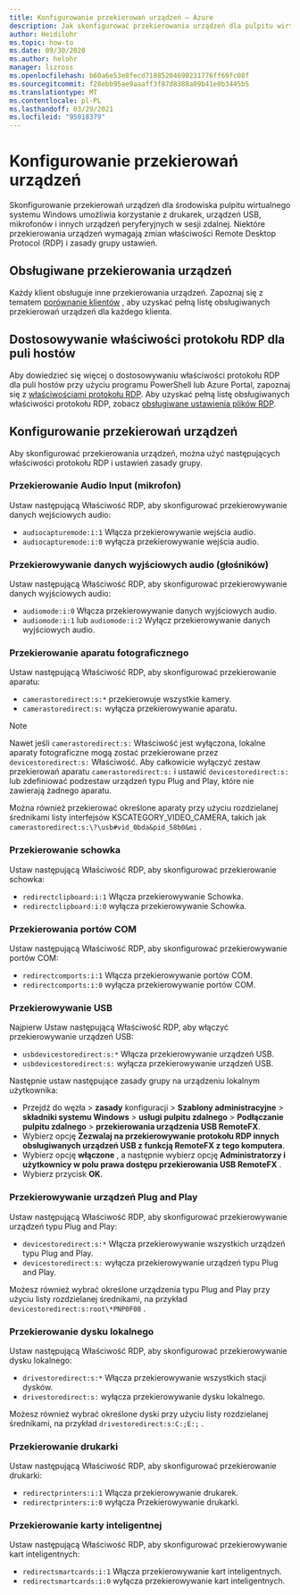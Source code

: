 ```yaml
---
title: Konfigurowanie przekierowań urządzeń — Azure
description: Jak skonfigurować przekierowania urządzeń dla pulpitu wirtualnego systemu Windows.
author: Heidilohr
ms.topic: how-to
ms.date: 09/30/2020
ms.author: helohr
manager: lizross
ms.openlocfilehash: b60a6e53e8fecd71885204690231776ff69fc08f
ms.sourcegitcommit: f28ebb95ae9aaaff3f87d8388a09b41e0b3445b5
ms.translationtype: MT
ms.contentlocale: pl-PL
ms.lasthandoff: 03/29/2021
ms.locfileid: "95018379"
---
```

# <a name="configure-device-redirections"></a>Konfigurowanie przekierowań urządzeń

Skonfigurowanie przekierowań urządzeń dla środowiska pulpitu wirtualnego systemu Windows umożliwia korzystanie z drukarek, urządzeń USB, mikrofonów i innych urządzeń peryferyjnych w sesji zdalnej. Niektóre przekierowania urządzeń wymagają zmian właściwości Remote Desktop Protocol (RDP) i zasady grupy ustawień.

## <a name="supported-device-redirections"></a>Obsługiwane przekierowania urządzeń

Każdy klient obsługuje inne przekierowania urządzeń. Zapoznaj się z tematem [porównanie klientów](/windows-server/remote/remote-desktop-services/clients/remote-desktop-app-compare) , aby uzyskać pełną listę obsługiwanych przekierowań urządzeń dla każdego klienta.

## <a name="customizing-rdp-properties-for-a-host-pool"></a>Dostosowywanie właściwości protokołu RDP dla puli hostów

Aby dowiedzieć się więcej o dostosowywaniu właściwości protokołu RDP dla puli hostów przy użyciu programu PowerShell lub Azure Portal, zapoznaj się z [właściwościami protokołu RDP](customize-rdp-properties.md). Aby uzyskać pełną listę obsługiwanych właściwości protokołu RDP, zobacz [obsługiwane ustawienia plików RDP](/windows-server/remote/remote-desktop-services/clients/rdp-files?context=%2fazure%2fvirtual-desktop%2fcontext%2fcontext).

## <a name="setup-device-redirections"></a>Konfigurowanie przekierowań urządzeń

Aby skonfigurować przekierowania urządzeń, można użyć następujących właściwości protokołu RDP i ustawień zasady grupy.

### <a name="audio-input-microphone-redirection"></a>Przekierowanie Audio Input (mikrofon)

Ustaw następującą Właściwość RDP, aby skonfigurować przekierowywanie danych wejściowych audio:

- `audiocapturemode:i:1` Włącza przekierowywanie wejścia audio.
- `audiocapturemode:i:0` wyłącza przekierowywanie wejścia audio.

### <a name="audio-output-speaker-redirection"></a>Przekierowywanie danych wyjściowych audio (głośników)

Ustaw następującą Właściwość RDP, aby skonfigurować przekierowywanie danych wyjściowych audio:

- `audiomode:i:0` Włącza przekierowywanie danych wyjściowych audio.
- `audiomode:i:1` lub `audiomode:i:2` Wyłącz przekierowywanie danych wyjściowych audio.

### <a name="camera-redirection"></a>Przekierowanie aparatu fotograficznego

Ustaw następującą Właściwość RDP, aby skonfigurować przekierowanie aparatu:

- `camerastoredirect:s:*` przekierowuje wszystkie kamery.
- `camerastoredirect:s:` wyłącza przekierowywanie aparatu.

>[!NOTE]
>Nawet jeśli `camerastoredirect:s:` Właściwość jest wyłączona, lokalne aparaty fotograficzne mogą zostać przekierowane przez `devicestoredirect:s:` Właściwość. Aby całkowicie wyłączyć zestaw przekierowań aparatu `camerastoredirect:s:` i ustawić `devicestoredirect:s:` lub zdefiniować podzestaw urządzeń typu Plug and Play, które nie zawierają żadnego aparatu.

Można również przekierować określone aparaty przy użyciu rozdzielanej średnikami listy interfejsów KSCATEGORY_VIDEO_CAMERA, takich jak `camerastoredirect:s:\?\usb#vid_0bda&pid_58b0&mi` . 

### <a name="clipboard-redirection"></a>Przekierowanie schowka

Ustaw następującą Właściwość RDP, aby skonfigurować przekierowanie schowka:

- `redirectclipboard:i:1` Włącza przekierowywanie Schowka.
- `redirectclipboard:i:0` wyłącza przekierowywanie Schowka.

### <a name="com-port-redirections"></a>Przekierowania portów COM

Ustaw następującą Właściwość RDP, aby skonfigurować przekierowywanie portów COM:

- `redirectcomports:i:1` Włącza przekierowywanie portów COM.
- `redirectcomports:i:0` wyłącza przekierowywanie portów COM.

### <a name="usb-redirection"></a>Przekierowywanie USB

Najpierw Ustaw następującą Właściwość RDP, aby włączyć przekierowywanie urządzeń USB:

- `usbdevicestoredirect:s:*` Włącza przekierowywanie urządzeń USB.
- `usbdevicestoredirect:s:` wyłącza przekierowywanie urządzeń USB.

Następnie ustaw następujące zasady grupy na urządzeniu lokalnym użytkownika:

- Przejdź do węzła  >  **zasady** konfiguracji >  **Szablony administracyjne**  >  **składniki systemu Windows**  >  **usługi pulpitu zdalnego**  >  **Podłączanie pulpitu zdalnego**  >  **przekierowania urządzenia USB RemoteFX**.
- Wybierz opcję **Zezwalaj na przekierowywanie protokołu RDP innych obsługiwanych urządzeń USB z funkcją RemoteFX z tego komputera**.
- Wybierz opcję **włączone** , a następnie wybierz opcję **Administratorzy i użytkownicy w polu prawa dostępu przekierowania USB RemoteFX** .
- Wybierz przycisk **OK**.

### <a name="plug-and-play-device-redirection"></a>Przekierowywanie urządzeń Plug and Play

Ustaw następującą Właściwość RDP, aby skonfigurować przekierowywanie urządzeń typu Plug and Play:

- `devicestoredirect:s:*` Włącza przekierowywanie wszystkich urządzeń typu Plug and Play.
- `devicestoredirect:s:` wyłącza przekierowywanie urządzeń typu Plug and Play.

Możesz również wybrać określone urządzenia typu Plug and Play przy użyciu listy rozdzielanej średnikami, na przykład `devicestoredirect:s:root\*PNP0F08` .

### <a name="local-drive-redirection"></a>Przekierowanie dysku lokalnego

Ustaw następującą Właściwość RDP, aby skonfigurować przekierowywanie dysku lokalnego:

- `drivestoredirect:s:*` Włącza przekierowywanie wszystkich stacji dysków.
- `drivestoredirect:s:` wyłącza przekierowywanie dysku lokalnego.

Możesz również wybrać określone dyski przy użyciu listy rozdzielanej średnikami, na przykład `drivestoredirect:s:C:;E:;` .

### <a name="printer-redirection"></a>Przekierowanie drukarki

Ustaw następującą Właściwość RDP, aby skonfigurować przekierowanie drukarki:

- `redirectprinters:i:1` Włącza przekierowywanie drukarek.
- `redirectprinters:i:0` wyłącza Przekierowywanie drukarki.

### <a name="smart-card-redirection"></a>Przekierowanie karty inteligentnej

Ustaw następującą Właściwość RDP, aby skonfigurować przekierowywanie kart inteligentnych:

- `redirectsmartcards:i:1` Włącza przekierowywanie kart inteligentnych.
- `redirectsmartcards:i:0` wyłącza przekierowywanie kart inteligentnych.